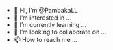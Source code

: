 - 👋 Hi, I’m @PambakaLL
- 👀 I’m interested in ...
- 🌱 I’m currently learning ...
- 💞️ I’m looking to collaborate on ...
- 📫 How to reach me ...

<!---
PambakaLL/PambakaLL is a ✨ special ✨ repository because its `README.md` (this file) appears on your GitHub profile.
You can click the Preview link to take a look at your changes.
--->

